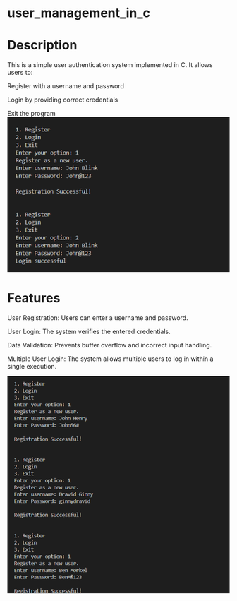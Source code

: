 # user_management_in_c
<h1>Description</h1>

This is a simple user authentication system implemented in C. It allows users to:

Register with a username and password

Login by providing correct credentials

Exit the program
![image alt](https://github.com/rupjit23/user_management_in_c/blob/c5382a7cdaeca4f94d41f8b10bf564183fdd8536/output.png)

<h1>Features</h1>

User Registration: Users can enter a username and password.

User Login: The system verifies the entered credentials.

Data Validation: Prevents buffer overflow and incorrect input handling.

Multiple User Login: The system allows multiple users to log in within a single execution.

![image alt](https://github.com/rupjit23/user_management_in_c/blob/c5382a7cdaeca4f94d41f8b10bf564183fdd8536/output_multiple_users.png)
